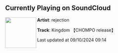 ## Currently Playing on SoundCloud

[<img align="left" width="100" src="https://i1.sndcdn.com/artworks-1zRrODqY5eHq1iKa-425a5g-t500x500.jpg">](https://soundcloud.com/rejectionjp/kingdom)

**Artist**: rejection 

**Track**: Kingdom 【CHOMPO release】

Last updated at 09/10/2024 09:14

